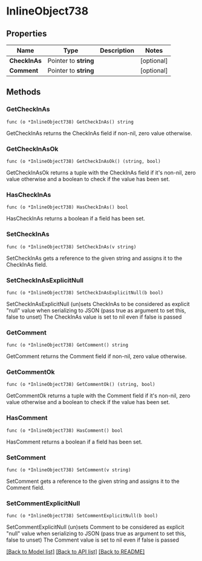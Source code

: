 # InlineObject738

## Properties

Name | Type | Description | Notes
------------ | ------------- | ------------- | -------------
**CheckInAs** | Pointer to **string** |  | [optional] 
**Comment** | Pointer to **string** |  | [optional] 

## Methods

### GetCheckInAs

`func (o *InlineObject738) GetCheckInAs() string`

GetCheckInAs returns the CheckInAs field if non-nil, zero value otherwise.

### GetCheckInAsOk

`func (o *InlineObject738) GetCheckInAsOk() (string, bool)`

GetCheckInAsOk returns a tuple with the CheckInAs field if it's non-nil, zero value otherwise
and a boolean to check if the value has been set.

### HasCheckInAs

`func (o *InlineObject738) HasCheckInAs() bool`

HasCheckInAs returns a boolean if a field has been set.

### SetCheckInAs

`func (o *InlineObject738) SetCheckInAs(v string)`

SetCheckInAs gets a reference to the given string and assigns it to the CheckInAs field.

### SetCheckInAsExplicitNull

`func (o *InlineObject738) SetCheckInAsExplicitNull(b bool)`

SetCheckInAsExplicitNull (un)sets CheckInAs to be considered as explicit "null" value
when serializing to JSON (pass true as argument to set this, false to unset)
The CheckInAs value is set to nil even if false is passed
### GetComment

`func (o *InlineObject738) GetComment() string`

GetComment returns the Comment field if non-nil, zero value otherwise.

### GetCommentOk

`func (o *InlineObject738) GetCommentOk() (string, bool)`

GetCommentOk returns a tuple with the Comment field if it's non-nil, zero value otherwise
and a boolean to check if the value has been set.

### HasComment

`func (o *InlineObject738) HasComment() bool`

HasComment returns a boolean if a field has been set.

### SetComment

`func (o *InlineObject738) SetComment(v string)`

SetComment gets a reference to the given string and assigns it to the Comment field.

### SetCommentExplicitNull

`func (o *InlineObject738) SetCommentExplicitNull(b bool)`

SetCommentExplicitNull (un)sets Comment to be considered as explicit "null" value
when serializing to JSON (pass true as argument to set this, false to unset)
The Comment value is set to nil even if false is passed

[[Back to Model list]](../README.md#documentation-for-models) [[Back to API list]](../README.md#documentation-for-api-endpoints) [[Back to README]](../README.md)


